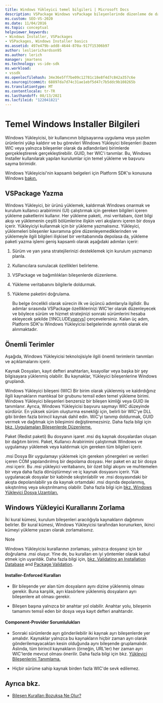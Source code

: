 ```yaml
---
title: Windows Yükleyici temel bilgileri | Microsoft Docs
description: VSPackage Windows vsPackage bileşenlerinde düzenleme de dahil olmak üzere vsPackage yüklemede kullanmak üzere Windows öğrenin.
ms.custom: SEO-VS-2020
ms.date: 11/04/2016
ms.topic: conceptual
helpviewer_keywords:
- Windows Installer, VSPackages
- VSPackages, Windows Installer basics
ms.assetid: 497e479b-add8-4644-870a-917f15306b97
author: leslierichardson95
ms.author: lerich
manager: jmartens
ms.technology: vs-ide-sdk
ms.workload:
- vssdk
ms.openlocfilehash: 34e36e5ff7be09c12781c18e8f4d7c842a357c6e
ms.sourcegitcommit: 68897da7d74c31ae1ebf5d47c7b5ddc9b108265b
ms.translationtype: MT
ms.contentlocale: tr-TR
ms.lasthandoff: 08/13/2021
ms.locfileid: "122041821"
---
```

# <a name="windows-installer-basics"></a>Temel Windows Installer Bilgileri
Windows Yükleyicisi, bir kullanıcının bilgisayarına uygulama veya yazılım ürünlerini yükp kaldırır ve bu görevleri Windows Yükleyici bileşenleri (bazen WIC veya yalnızca bileşenler olarak da adlandırılan) birimlerde gerçekleştirerek gerçekleştirebilir. GUID, her WIC'i tanımlar. Bu, Windows Installer kullanılarak yapılan kurulumlar için temel yükleme ve başvuru sayma birimidir.

 Windows Yükleyicisi'nin kapsamlı belgeleri için Platform SDK'sı konusuna Windows [bakın.](/previous-versions/2kt85ked(v=vs.120))

## <a name="authoring-a-vspackage"></a>VSPackage Yazma
 Windows Yükleyici, bir ürünü yüklemek, kaldırmak Windows onarmak ve kurulum kullanıcı arabirimini (UI) çalıştırmak için gereken bilgileri içeren yükleme paketlerini kullanır. Her yükleme paketi, .msi veritabanı, özet bilgi akışı ve yüklemenin çeşitli bölümlerine ilişkin veri akışlarını içeren bir dosya içerir. Yükleyiciyi kullanmak için bir yükleme yazmalısınız. Yükleyici, yüklemeleri bileşenler kavramına göre düzenleyemediklerinden ve yüklemeyle ilgili bilgileri ilişkisel bir veritabanında depolasa da, yükleme paketi yazma işlemi geniş kapsamlı olarak aşağıdaki adımları içerir:

1. Sürüm ve yan yana stratejilerinizi desteklemek için kurulum yazmanızı planla.

2. Kullanıcılara sunulacak özellikleri belirleme.

3. VSPackage ve bağımlılıkları bileşenlerde düzenleme.

4. Yükleme veritabanını bilgilerle doldurmak.

5. Yükleme paketini doğrulama.

   Bu belge öncelikli olarak sürecin ilk ve üçüncü adımlarıyla ilgilidir. Bu adımlar sırasında VSPackage özelliklerinizi WIC'ler olarak düzenleyecek ve böylece sürüm ve hizmet stratejinizi sonraki sürümlerini hesaba ekleyecek şekilde [!INCLUDE[vsprvs](../../code-quality/includes/vsprvs_md.md)] çerçevelersiniz. Kalan üç adım, Platform SDK'sı Windows Yükleyicisi belgelerinde ayrıntılı olarak ele alınmaktadır.

## <a name="key-terms"></a>Önemli Terimler
 Aşağıda, Windows Yükleyicisi teknolojisiyle ilgili önemli terimlerin tanımları ve açıklamalarını içerir.

 Kaynak Dosyaları, kayıt defteri anahtarları, kısayollar veya başka bir şey bilgisayara yüklenmiş olabilir. Bu kaynaklar, Yükleyici bileşenlerine Windows gruplandı.

 Windows Yükleyici bileşeni (WIC) Bir birim olarak yüklenmiş ve kaldırdığınız ilgili kaynakların mantıksal bir grubunu temsil eden temel yükleme birimi. Windows Yükleyici bileşenleri benzersiz bir bileşen kimliği veya GUID ile tanımlanır. Ayrıca, Windows Yükleyicisi başvuru saymayı WIC düzeyinde sürdürür. En yüksek sürüm oluşturma esnekliği için, belirli bir WIC'ye DLL gibi birden fazla birincil kaynak dahil edin. WiC'yi tanımp doldurmak, GUID vermek ve dağıtmak için bileşimini değiştiremezsiniz. Daha fazla bilgi için [bkz. Uygulamaları Bileşenlerde Düzenleme.](/windows/desktop/Msi/organizing-applications-into-components)

 Paket (Redist paketi) Bu dosyanın işaret .msi dış kaynak dosyalardan oluşan bir dağıtım birimi. Paket, Kullanıcı Arabirimini çalıştırmak Windows ve uygulamayı yüklemek veya kaldırmak için gereken tüm bilgileri içerir.

 .msi Dosya Bir uygulamayı yüklemek için gereken yönergeleri ve verileri içeren COM yapılandırılmış bir depolama dosyası. Her paket en az bir dosya .msi içerir. Bu .msi yükleyici veritabanını, bir özet bilgi akışını ve muhtemelen bir veya daha fazla dönüştürmeyi ve iç kaynak dosyasını içerir. Yük uygulanacak dosyalar bir kabinde sıkıştırılabilir ve .msi dosyasındaki bir akışta depolanılabilir ya da kaynak ortamdaki .msi dışında depolanmış, sıkıştırılmış veya sıkıştırılmamış olabilir. Daha fazla bilgi için [bkz. Windows Yükleyici Dosya Uzantıları.](/windows/desktop/Msi/windows-installer-file-extensions)

## <a name="windows-installer-rules-enforcement"></a>Windows Yükleyici Kurallarını Zorlama
 İki kural kümesi, kurulum bileşenleri aracılığıyla kaynakların dağıtımını belirler. Bir kural kümesi, Windows Yükleyicisi tarafından korunurken, ikinci kümeyi yükleme yazarı olarak zorlamalısınız.

> [!NOTE]
> Windows Yükleyicisi kurallarının zorlaması, yalnızca dosyanız için bir doğrulama .msi oluşur. Yine de, bu kuralları en iyi yöntemler olarak kabul etmek için uyarıldık. Daha fazla bilgi için, [bkz. Validating an Installation Database](/windows/desktop/Msi/validating-an-installation-database) and [Package Validation](/windows/desktop/Msi/package-validation).

#### <a name="installer-enforced-rules"></a>Installer-Enforced Kuralları

- Bir bileşende yer alan tüm dosyaların aynı dizine yüklenmiş olması gerekir. Buna karşılık, ayrı klasörlere yüklenmiş dosyaların ayrı bileşenlere ait olması gerekir.

- Bileşen başına yalnızca bir anahtar yol olabilir. Anahtar yolu, bileşenin tamamını temsil eden bir dosya veya kayıt defteri anahtarıdır.

#### <a name="component-provider-responsibilities"></a>Component-Provider Sorumlulukları

- Sonraki sürümlerde ayrı gönderilebilir iki kaynak ayrı bileşenlerde yer amalıdır. Kaynaklar yalnızca bu kaynakların hiçbir zaman ayrı olarak gönderilemayacakları kesin olduğunda aynı bileşende gruplamalıdır. Aslında, tüm birincil kaynakların (örneğin, URL'ler) her zaman ayrı WIC'lerde mevcut olması önerilir. Daha fazla bilgi için bkz. [Yükleyici Bileşenlerini Tanımlama.](/windows/desktop/Msi/defining-installer-components)

- Hiçbir sürüme sahip kaynak birden fazla WIC'de sevk edilemez.

## <a name="see-also"></a>Ayrıca bkz.
- [Bileşen Kuralları Bozuksa Ne Olur?](/windows/desktop/Msi/what-happens-if-the-component-rules-are-broken)
